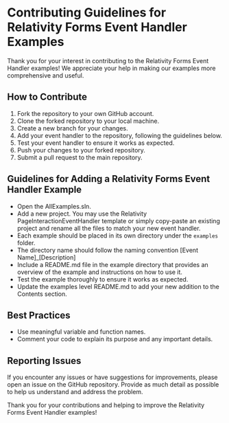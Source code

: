 # Contributing Guidelines for Relativity Forms Event Handler Examples

Thank you for your interest in contributing to the Relativity Forms Event Handler examples! We appreciate your help in making our examples more comprehensive and useful.

## How to Contribute

1. Fork the repository to your own GitHub account.
2. Clone the forked repository to your local machine.
3. Create a new branch for your changes.
4. Add your event handler to the repository, following the guidelines below.
5. Test your event handler to ensure it works as expected.
7. Push your changes to your forked repository.
8. Submit a pull request to the main repository.

## Guidelines for Adding a Relativity Forms Event Handler Example

- Open the AllExamples.sln.
- Add a new project. You may use the Relativity PageInteractionEventHandler template or simply copy-paste an existing project and rename all the files to match your new event handler.
- Each example should be placed in its own directory under the `examples` folder.
- The directory name should follow the naming convention [Event Name]_[Description]
- Include a README.md file in the example directory that provides an overview of the example and instructions on how to use it.
- Test the example thoroughly to ensure it works as expected.
- Update the examples level README.md to add your new addition to the Contents section.

## Best Practices

- Use meaningful variable and function names.
- Comment your code to explain its purpose and any important details.

## Reporting Issues

If you encounter any issues or have suggestions for improvements, please open an issue on the GitHub repository. Provide as much detail as possible to help us understand and address the problem.

Thank you for your contributions and helping to improve the Relativity Forms Event Handler examples!
